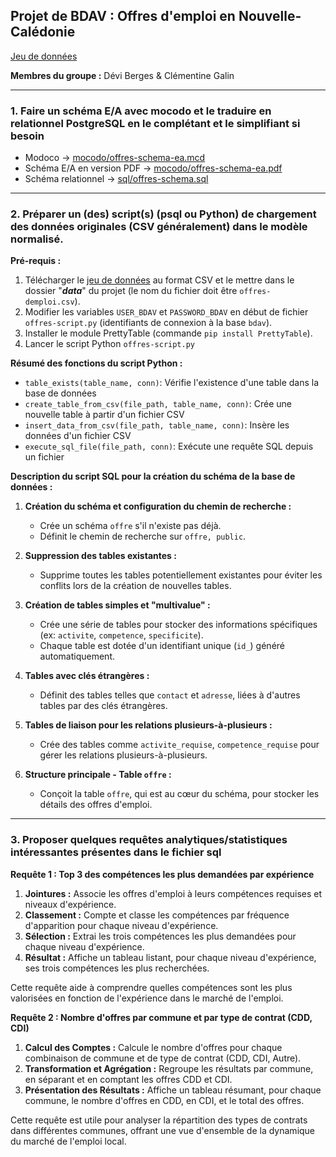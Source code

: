 ## Projet de BDAV : Offres d'emploi en Nouvelle-Calédonie

[Jeu de données](https://data.gouv.nc/explore/dataset/offres-demploi/information/?flg=fr-fr&disjunctive.experience&disjunctive.typecontrat&disjunctive.communeemploi&disjunctive.niveauformation&disjunctive.employeur_type&disjunctive.employeur_nomentreprise&disjunctive.specifites_multivalue&disjunctive.zonesdeplacement_multivalue&disjunctive.permis_affichage&disjunctive.langues_affichage)

**Membres du groupe :** Dévi Berges & Clémentine Galin

---

### 1. Faire un schéma E/A avec mocodo et le traduire en relationnel PostgreSQL en le complétant et le simplifiant si besoin

- Modoco -> [mocodo/offres-schema-ea.mcd](https://www.mocodo.net/?mcd=eNp1Vk2PmzAQvfMr-AEcutueckOJs0JKICVkte3FcmCSdcXX2iba9Nd3_EFw2FQ5gJ_H45k3b4YsgoX5rQ45IbQg292e7uK8SMhmEfKKVoMAoAqaXtKeCcWhjsK2a44C6DvgZhRKGHiNLvDsJksWYc2PUNdA8Uzd8Sgsuwqo6BpAmyBe5WS_J6FxzioBUqKLCmp-AXGlfcdbpY_gWWhAv0uFEeCz4vjGj4PiXYvocKz4hUuzKLuhVeKK_n9nKaErstvES7IlaWGu-du1QCvoa1Y6n2OI8x1NxDoKn9LwAR-IP4XZep0Ta-QWxtzmHqTJK4kPdJ3l27hIstRc32JqbKCnTjTMBj9eP9_RBDnXjqfJ-S9yyINllqZxst_H6ZLQJF1n5oKya1vGJWtLoLw9ddMF8x10cHh1Ic-pisJvqUtvmW13pCB4ifPf9KAAnfieRwyD3u_IMlkny6SwB2QPJT_xkivvhAcGK7KN0xWZkfiVvYqjhBqISkDl4VnDEq27ktUQ3Wij8MnPYOR1o8rEYRR4RZVGobr24K9RwhQLLqAXXCtQr3sQKPL3q-QfA0K9gAfozQdtGMr-sRJMsVKyxBIiJ09m40vtPMJvps_OdOTfs9llqIeVc-Yx7pnM1Is3Fnlc-Lr18dBrcBSKEkyNre34Mns3Sepj8bKYZbkj-TbZG1fIVMPlVHG7Dshb8qLDxjCtMb5-twEtQgEfA9q4FTrpTid9fymAKaiioa_Mk-FoGC4dFxQr3x5xJRXIiJVaiOzc2sbWtrQfjrWTigWYKN_5hZ3BLjEmlEJLmUL9KgcK-INDpgJJscrau-RHvEkqpgYVSX5uUXLO9sJqXmlt65YaNTiNLMaFESeVIC4cO-8-yKnY320p49csySkpcr-UHmpbipnkQQm_pSbQDPHAlSgcx4Jipa3pqGYsLNTQv-Pci8KmO3LMMTyxTz1DjbVVtdPaqEZX9yz93_hzinrQDW9Y8kQrefRpk0Z_yeu9eI1Mng2widOXg91zM-GGzIVzt--P25q15wG-zFoLa64WgYv6RpZpAG90amCq1g8T-M9DvNGNZwbUXfRjonbyfKL4-f3InLBHBG63h5QEIy_281gq_MT5M3REAi_feaJ-hovgLl5j_zGgfMdZOh27gw05JqLxA9AM7f3014D97_APxrWqgw==)
- Schéma E/A en version PDF -> [mocodo/offres-schema-ea.pdf](mocodo/offres-schema-ea.pdf)
- Schéma relationnel -> [sql/offres-schema.sql](sql/offres-schema.sql)

---

### 2. Préparer un (des) script(s) (psql ou Python) de chargement des données originales (CSV généralement) dans le modèle normalisé.

**Pré-requis :**
1. Télécharger le [jeu de données](https://data.gouv.nc/explore/dataset/offres-demploi/information/?flg=fr-fr&disjunctive.experience&disjunctive.typecontrat&disjunctive.communeemploi&disjunctive.niveauformation&disjunctive.employeur_type&disjunctive.employeur_nomentreprise&disjunctive.specifites_multivalue&disjunctive.zonesdeplacement_multivalue&disjunctive.permis_affichage&disjunctive.langues_affichage) au format CSV et le mettre dans le dossier "***data***" du projet (le nom du fichier doit être `offres-demploi.csv`).
2. Modifier les variables `USER_BDAV` et `PASSWORD_BDAV` en début de fichier `offres-script.py` (identifiants de connexion à la base `bdav`).
3. Installer le module PrettyTable (commande `pip install PrettyTable`).
4. Lancer le script Python `offres-script.py`

**Résumé des fonctions du script Python :**

- `table_exists(table_name, conn)`: Vérifie l'existence d'une table dans la base de données
- `create_table_from_csv(file_path, table_name, conn)`: Crée une nouvelle table à partir d'un fichier CSV
- `insert_data_from_csv(file_path, table_name, conn)`: Insère les données d'un fichier CSV
- `execute_sql_file(file_path, conn)`: Exécute une requête SQL depuis un fichier

**Description du script SQL pour la création du schéma de la base de données :**

1. **Création du schéma et configuration du chemin de recherche :**
   - Crée un schéma `offre` s'il n'existe pas déjà.
   - Définit le chemin de recherche sur `offre, public`.

2. **Suppression des tables existantes :**
   - Supprime toutes les tables potentiellement existantes pour éviter les conflits lors de la création de nouvelles tables.

3. **Création de tables simples et "multivalue" :**
   - Crée une série de tables pour stocker des informations spécifiques (ex: `activite`, `competence`, `specificite`).
   - Chaque table est dotée d'un identifiant unique (`id_`) généré automatiquement.

4. **Tables avec clés étrangères :**
   - Définit des tables telles que `contact` et `adresse`, liées à d'autres tables par des clés étrangères.

5. **Tables de liaison pour les relations plusieurs-à-plusieurs :**
   - Crée des tables comme `activite_requise`, `competence_requise` pour gérer les relations plusieurs-à-plusieurs.

6. **Structure principale - Table `offre` :**
   - Conçoit la table `offre`, qui est au cœur du schéma, pour stocker les détails des offres d'emploi.

---

### 3. Proposer quelques requêtes analytiques/statistiques intéressantes présentes dans le fichier sql

**Requête 1 : Top 3 des compétences les plus demandées par expérience**

1. **Jointures :** Associe les offres d'emploi à leurs compétences requises et niveaux d'expérience.
2. **Classement :** Compte et classe les compétences par fréquence d'apparition pour chaque niveau d'expérience.
3. **Sélection :** Extrai les trois compétences les plus demandées pour chaque niveau d'expérience.
4. **Résultat :** Affiche un tableau listant, pour chaque niveau d'expérience, ses trois compétences les plus recherchées.

Cette requête aide à comprendre quelles compétences sont les plus valorisées en fonction de l'expérience dans le marché de l'emploi.

**Requête 2 : Nombre d'offres par commune et par type de contrat (CDD, CDI)**

1. **Calcul des Comptes :** Calcule le nombre d'offres pour chaque combinaison de commune et de type de contrat (CDD, CDI, Autre).
2. **Transformation et Agrégation :** Regroupe les résultats par commune, en séparant et en comptant les offres CDD et CDI.
3. **Présentation des Résultats :** Affiche un tableau résumant, pour chaque commune, le nombre d'offres en CDD, en CDI, et le total des offres.

Cette requête est utile pour analyser la répartition des types de contrats dans différentes communes, offrant une vue d'ensemble de la dynamique du marché de l'emploi local.
